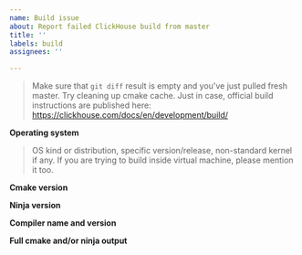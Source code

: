 ```yaml
---
name: Build issue
about: Report failed ClickHouse build from master
title: ''
labels: build
assignees: ''

---
```


> Make sure that `git diff` result is empty and you've just pulled fresh master. Try cleaning up cmake cache. Just in case, official build instructions are published here: https://clickhouse.com/docs/en/development/build/

**Operating system**

> OS kind or distribution, specific version/release, non-standard kernel if any. If you are trying to build inside virtual machine, please mention it too.

**Cmake version**

**Ninja version**

**Compiler name and version**

**Full cmake and/or ninja output**
